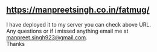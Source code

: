 ## https://manpreetsingh.co.in/fatmug/

I have deployed it to my server you can check above URL.<br />
Any questions or if i missed anything email me at manpreet.singh923@gmail.com.<br />
Thanks
